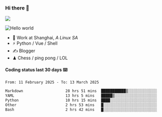 ### Hi there 👋
![](https://komarev.com/ghpvc/?username=Xuhandsome)


<img src="https://github-readme-stats.vercel.app/api?username=XuHandsome&show_icons=true&theme=merko" alt="Hello world">

<br/>

- 🍻  Work at Shanghai, _A Linux SA_
- ⚡  Python / Vue / Shell
- ✍️  Blogger
- ♟  Chess / ping pong / LOL

#### Coding status last 30 days ⌨️

<!--START_SECTION:waka-->

```txt
From: 11 February 2025 - To: 13 March 2025

Markdown                   28 hrs 51 mins  ███████████▒░░░░░░░░░░░░░   45.99 %
YAML                       13 hrs 5 mins   █████▒░░░░░░░░░░░░░░░░░░░   20.86 %
Python                     10 hrs 15 mins  ████░░░░░░░░░░░░░░░░░░░░░   16.35 %
Other                      2 hrs 53 mins   █░░░░░░░░░░░░░░░░░░░░░░░░   04.62 %
Bash                       2 hrs 42 mins   █░░░░░░░░░░░░░░░░░░░░░░░░   04.33 %
```

<!--END_SECTION:waka-->
